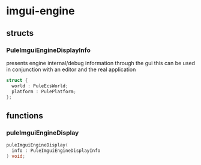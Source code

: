 # imgui-engine

## structs
### PuleImguiEngineDisplayInfo

  presents engine internal/debug information through the gui this can be used
  in conjunction with an editor and the real application

```c
struct {
  world : PuleEcsWorld;
  platform : PulePlatform;
};
```

## functions
### puleImguiEngineDisplay
```c
puleImguiEngineDisplay(
  info : PuleImguiEngineDisplayInfo
) void;
```
